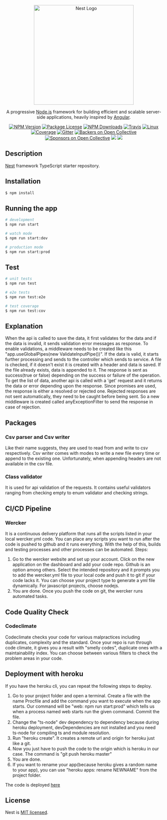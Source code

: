 <p align="center">
  <a href="http://nestjs.com/" target="blank"><img src="https://nestjs.com/img/logo_text.svg" width="320" alt="Nest Logo" /></a>
</p>

[travis-image]: https://api.travis-ci.org/nestjs/nest.svg?branch=master
[travis-url]: https://travis-ci.org/nestjs/nest
[linux-image]: https://img.shields.io/travis/nestjs/nest/master.svg?label=linux
[linux-url]: https://travis-ci.org/nestjs/nest
  
  <p align="center">A progressive <a href="http://nodejs.org" target="blank">Node.js</a> framework for building efficient and scalable server-side applications, heavily inspired by <a href="https://angular.io" target="blank">Angular</a>.</p>
    <p align="center">
<a href="https://www.npmjs.com/~nestjscore"><img src="https://img.shields.io/npm/v/@nestjs/core.svg" alt="NPM Version" /></a>
<a href="https://www.npmjs.com/~nestjscore"><img src="https://img.shields.io/npm/l/@nestjs/core.svg" alt="Package License" /></a>
<a href="https://www.npmjs.com/~nestjscore"><img src="https://img.shields.io/npm/dm/@nestjs/core.svg" alt="NPM Downloads" /></a>
<a href="https://travis-ci.org/nestjs/nest"><img src="https://api.travis-ci.org/nestjs/nest.svg?branch=master" alt="Travis" /></a>
<a href="https://travis-ci.org/nestjs/nest"><img src="https://img.shields.io/travis/nestjs/nest/master.svg?label=linux" alt="Linux" /></a>
<a href="https://coveralls.io/github/nestjs/nest?branch=master"><img src="https://coveralls.io/repos/github/nestjs/nest/badge.svg?branch=master#5" alt="Coverage" /></a>
<a href="https://gitter.im/nestjs/nestjs?utm_source=badge&utm_medium=badge&utm_campaign=pr-badge&utm_content=body_badge"><img src="https://badges.gitter.im/nestjs/nestjs.svg" alt="Gitter" /></a>
<a href="https://opencollective.com/nest#backer"><img src="https://opencollective.com/nest/backers/badge.svg" alt="Backers on Open Collective" /></a>
<a href="https://opencollective.com/nest#sponsor"><img src="https://opencollective.com/nest/sponsors/badge.svg" alt="Sponsors on Open Collective" /></a>
  <a href="https://paypal.me/kamilmysliwiec"><img src="https://img.shields.io/badge/Donate-PayPal-dc3d53.svg"/></a>
  <a href="https://twitter.com/nestframework"><img src="https://img.shields.io/twitter/follow/nestframework.svg?style=social&label=Follow"></a>
</p>
  <!--[![Backers on Open Collective](https://opencollective.com/nest/backers/badge.svg)](https://opencollective.com/nest#backer)
  [![Sponsors on Open Collective](https://opencollective.com/nest/sponsors/badge.svg)](https://opencollective.com/nest#sponsor)-->

## Description

[Nest](https://github.com/nestjs/nest) framework TypeScript starter repository.

## Installation

```bash
$ npm install
```

## Running the app

```bash
# development
$ npm run start

# watch mode
$ npm run start:dev

# production mode
$ npm run start:prod
```

## Test

```bash
# unit tests
$ npm run test

# e2e tests
$ npm run test:e2e

# test coverage
$ npm run test:cov
```
## Explanation
When the api is called to save the data, it first validates for the data and if the data is invalid, it sends validation error messages as response. To enable validations, a middleware needs to be created like this "app.useGlobalPipes(new ValidateInputPipe())". If the data is valid, it starts further processing and sends to the controller which sends to service. A file is checked, if it doesn't exist it is created with a header and data is saved. If the file already exists, data is appended to it. The response is sent as success(true or false) depending on the success or failure of the operation.
To get the list of data, another api is called with a 'get' request and it returns the data or error depending upon the response. Since promises are used, the response is either a resolved or rejected one. Rejected responses are not sent automatically, they need to be caught before being sent. So a new middleware is created called anyExceptionFilter to send the response in case of rejection.

## Packages
### Csv parser and Csv writer
Like their name suggests, they are used to read from and write to csv respectively. Csv writer comes with modes to write a new file every time or append to the existing one. Unfortunately, when appending headers are not available in the csv file.

### Class validator
It is used for api validation of the requests. It contains useful validators ranging from checking empty to enum validator and checking strings.

## CI/CD Pipeline
### Wercker
It is a continuous delivery platform that runs all the scripts listed in your local wercker.yml code. You can place any scripts you want to run after the code is pushed to github and it runs everything. With the help of this, builds and testing processes and other processes can be automated.
Steps:
1. Go to the wercker website and set up your account. Click on the new application on the dashboard and add your code repo. Github is an option among others. Select the intended repository and it prompts you to add the wercker.yml file to your local code and push it to git if your code lacks it. You can choose your project type to generate a yml file dynamically. For javascript projects, choose nodejs.
2. You are done. Once you push the code on git, the wercker runs automated tasks.

## Code Quality Check
### Codeclimate
Codeclimate checks your code for various malpractices including duplicates, complexity and the standard. Once your repo is run through code climate, it gives you a result with "smelly codes", duplicate ones with a maintainability index. You can choose between various filters to check the problem areas in your code.

## Deployment with heroku
If you have the heroku cli, you can repeat the following steps to deploy.
1. Go to your project folder and open a terminal. Create a file with the name Procfile and add the command you want to execute when the app starts. Our command will be "web: npm run start:prod" which tells us when a process named web starts run the given command. Commit the file.
2. Change the "ts-node" dev dependency to dependency because during heroku deployment, devDependencies are not installed and you need ts-node for compiling ts and module resolution.
3. Run "heroku create". It creates a remote url and origin for heroku just like a git. 
4. Now you just have to push the code to the origin which is heroku in our case. The command is "git push heroku master"
5. You are done.
6. If you want to rename your app(because heroku gives a random name to your app), you can use "heroku apps: rename NEWNAME" from the project folder.

The code is deployed [here](https://taskapi101.herokuapp.com)

## License

  Nest is [MIT licensed](LICENSE).
